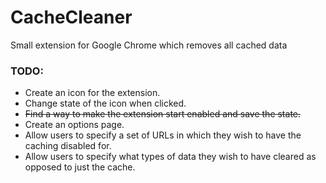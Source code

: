 # CacheCleaner
Small extension for Google Chrome which removes all cached data

### TODO:
- Create an icon for the extension.
- Change state of the icon when clicked.
- ~~Find a way to make the extension start enabled and save the state.~~
- Create an options page.
- Allow users to specify a set of URLs in which they wish to have the caching disabled for.
- Allow users to specify what types of data they wish to have cleared as opposed
to just the cache.
